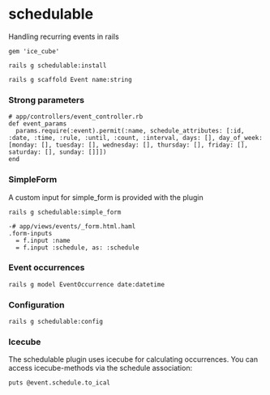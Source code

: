 schedulable
===========

Handling recurring events in rails

```
gem 'ice_cube'
```

```
rails g schedulable:install
```

```
rails g scaffold Event name:string
```


### Strong parameters
```
# app/controllers/event_controller.rb
def event_params
  params.require(:event).permit(:name, schedule_attributes: [:id, :date, :time, :rule, :until, :count, :interval, days: [], day_of_week: [monday: [], tuesday: [], wednesday: [], thursday: [], friday: [], saturday: [], sunday: []]])
end
```

### SimpleForm
A custom input for simple_form is provided with the plugin

```
rails g schedulable:simple_form
```

```
-# app/views/events/_form.html.haml
.form-inputs
  = f.input :name
  = f.input :schedule, as: :schedule
```

### Event occurrences
```
rails g model EventOccurrence date:datetime
```

### Configuration
```
rails g schedulable:config
```


### Icecube
The schedulable plugin uses icecube for calculating occurrences. 
You can access icecube-methods via the schedule association:
```
puts @event.schedule.to_ical
```


